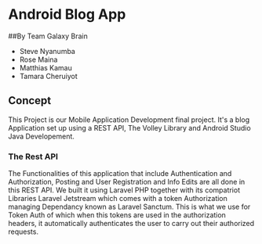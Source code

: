 # Android Blog App
  ##By Team Galaxy Brain
  - Steve Nyanumba
  - Rose Maina
  - Matthias Kamau
  - Tamara Cheruiyot
  
## Concept

This Project is our Mobile Application Development final project. It's a blog Application set up using a REST API, The Volley Library and Android Studio Java Developement.

### The Rest API
The Functionalities of this application that include Authentication and Authorization, Posting and User Registration and Info Edits are all done in this REST API. We built it using Laravel PHP together with its compatriot Libraries Laravel Jetstream which comes with a token Authorization managing Dependancy known as Laravel Sanctum. This is what we use for Token Auth of which when this tokens are used in the authorization headers, it automatically authenticates the user to carry out their authorized requests.

